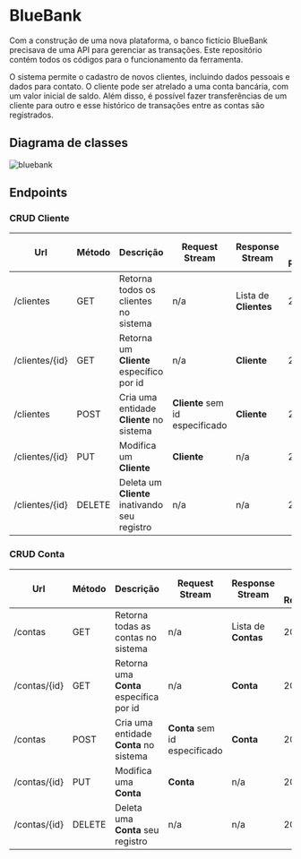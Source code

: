 # BlueBank

Com a construção de uma nova plataforma, o banco fictício BlueBank precisava de
uma API para gerenciar as transações. Este repositório contém todos os códigos para o funcionamento da ferramenta.

O sistema permite o cadastro de novos clientes, incluindo dados pessoais e
dados para contato. O cliente pode ser atrelado a uma conta bancária, com um valor
inicial de saldo. Além disso, é possível fazer transferências de um cliente para outro e esse
histórico de transações entre as contas são registrados.

## Diagrama de classes
![bluebank](https://user-images.githubusercontent.com/38514137/140621664-96f517ad-e2c5-46f0-b974-b11a9d93a9f8.png)

## Endpoints

### CRUD Cliente
| Url | Método | Descrição | Request Stream | Response Stream | Status Code Retornado |
| --- | ------ | ----------- | -------------- | --------------- | -------------------- |
| /clientes | GET | Retorna todos os clientes no sistema | n/a | Lista de **Clientes** | 200/404 |
| /clientes/{id} | GET | Retorna um **Cliente** específico por id | n/a | **Cliente** | 200/404 |
| /clientes | POST | Cria uma entidade **Cliente** no sistema | **Cliente** sem id especificado | **Cliente** | 201/404 |
| /clientes/{id} | PUT | Modifica um **Cliente** | **Cliente** | n/a | 200/404 |
| /clientes/{id} | DELETE | Deleta um **Cliente** inativando seu registro | n/a | n/a | 200/404 |

### CRUD Conta
| Url | Método | Descrição | Request Stream | Response Stream | Status Code Retornado |
| --- | ------ | ----------- | -------------- | --------------- | -------------------- |
| /contas | GET | Retorna todas as contas no sistema | n/a | Lista de **Contas** | 200/404 |
| /contas/{id} | GET | Retorna uma **Conta** específica por id | n/a | **Conta** | 200/404 |
| /contas | POST | Cria uma entidade **Conta** no sistema | **Conta** sem id especificado | **Conta** | 201/404 |
| /contas/{id} | PUT | Modifica uma **Conta** | **Conta** | n/a | 200/404 |
| /contas/{id} | DELETE | Deleta uma **Conta** seu registro | n/a | n/a | 200/404 |
